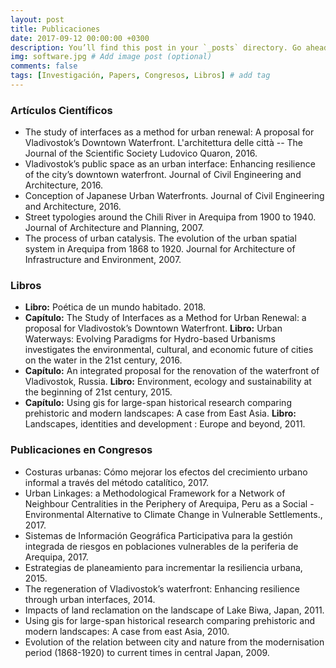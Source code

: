 ```yaml
---
layout: post
title: Publicaciones
date: 2017-09-12 00:00:00 +0300
description: You’ll find this post in your `_posts` directory. Go ahead and edit it and re-build the site to see your changes. # Add post description (optional)
img: software.jpg # Add image post (optional)
comments: false
tags: [Investigación, Papers, Congresos, Libros] # add tag
---
```


### Artículos Científicos
* The study of interfaces as a method for urban renewal: A proposal for Vladivostok’s Downtown Waterfront. L'architettura delle città -- The Journal of the Scientific Society Ludovico Quaron, 2016.
* Vladivostok’s public space as an urban interface: Enhancing resilience of the city’s downtown waterfront. Journal of Civil Engineering and Architecture, 2016.
* Conception of Japanese Urban Waterfronts. Journal of Civil Engineering and Architecture, 2016.
* Street typologies around the Chili River in Arequipa from 1900 to 1940. Journal of Architecture and Planning, 2007.
* The process of urban catalysis. The evolution of the urban spatial system in Arequipa from 1868 to 1920. Journal for Architecture of Infrastructure and Environment, 2007.

### Libros
* <b>Libro:</b> Poética de un mundo habitado. 2018.
* <b>Capítulo:</b> The Study of Interfaces as a Method for Urban Renewal: a proposal for Vladivostok’s Downtown Waterfront. <b>Libro:</b> Urban Waterways: Evolving Paradigms for Hydro-based Urbanisms investigates the environmental, cultural, and economic future of cities on the water in the 21st century, 2016.
* <b>Capítulo:</b> An integrated proposal for the renovation of the waterfront of Vladivostok, Russia. <b>Libro:</b> Environment, ecology and sustainability at the beginning of 21st century, 2015.
* <b>Capítulo:</b> Using gis for large-span historical research comparing prehistoric and modern landscapes: A case from East Asia. <b>Libro:</b> Landscapes, identities and development : Europe and beyond, 2011.

### Publicaciones en Congresos
* Costuras urbanas: Cómo mejorar los efectos del crecimiento urbano informal a través del método catalítico, 2017.
* Urban Linkages: a Methodological Framework for a Network of Neighbour Centralities in the Periphery of Arequipa, Peru as a Social - Environmental Alternative to Climate Change in Vulnerable Settlements., 2017.
* Sistemas de Información Geográfica Participativa para la gestión integrada de riesgos en poblaciones vulnerables de la periferia de Arequipa, 2017.
* Estrategias de planeamiento para incrementar la resiliencia urbana, 2015.
* The regeneration of Vladivostok’s waterfront: Enhancing resilience through urban interfaces, 2014.
* Impacts of land reclamation on the landscape of Lake Biwa, Japan, 2011.
* Using gis for large-span historical research comparing prehistoric and modern landscapes: A case from east Asia, 2010.
* Evolution of the relation between city and nature from the modernisation period (1868-1920) to current times in central Japan, 2009.

